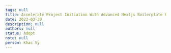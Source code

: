 ```yaml
---
tags: null
title: Accelerate Project Initiation With Advanced Nextjs Boilerplate React Toolkit
date: 2023-03-30
description: null
authors: null
status: Adopt
note: null
person: Khac Vy
---
```


